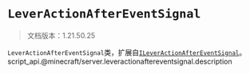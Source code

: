 # `LeverActionAfterEventSignal`

> 文档版本：1.21.50.25

`LeverActionAfterEventSignal`类，扩展自[`ILeverActionAfterEventSignal`](./ileveractionaftereventsignal.md)。script_api.@minecraft/server.leveractionaftereventsignal.description
